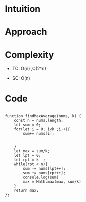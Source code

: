 # Intuition

# Approach

<!-- Describe your approach to solving the problem. -->

# Complexity

- TC: O(n) ,O(2^n)
<!-- Add your time complexity here, e.g. $$O(n)$$ -->

- SC: O(n)

# Code

```

function findMaxAverage(nums, k) {
    const n = nums.length;
    let sum = 0;
    for(let i = 0; i<k ;i++){
        sum+= nums[i];


    }
    let max = sum/k;
    let lpt = 0;
    let rpt = k  ;
    while(rpt < n){
        sum -= nums[lpt++];
        sum += nums[rpt++];
        console.log(sum)
        max = Math.max(max, sum/k)
    }
    return max;
};

```
